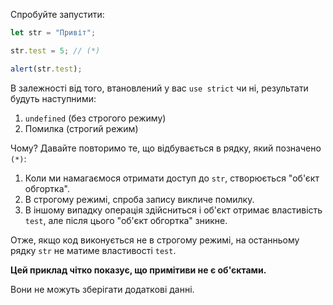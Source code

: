 
Спробуйте запустити:

```js run
let str = "Привіт";

str.test = 5; // (*)

alert(str.test); 
```

В залежності від того, втановлений у вас `use strict` чи ні, результати будуть наступними:
1. `undefined` (без строгого режиму)
2. Помилка (строгий режим)

Чому? Давайте повторимо те, що відбувається в рядку, який позначено `(*)`:

1. Коли ми намагаємося отримати доступ до `str`, створюється "об'єкт обгортка".
2. В строгому режимі, спроба запису викличе помилку.
3. В іншому випадку операція здійсниться і об'єкт отримає властивість `test`, але після цього "об'єкт обгортка" зникне.

Отже, якщо код виконується не в строгому режимі, на останньому рядку `str` не матиме властивості `test`. 

**Цей приклад чітко показує, що примітиви не є об'єктами.**

Вони не можуть зберігати додаткові данні.
